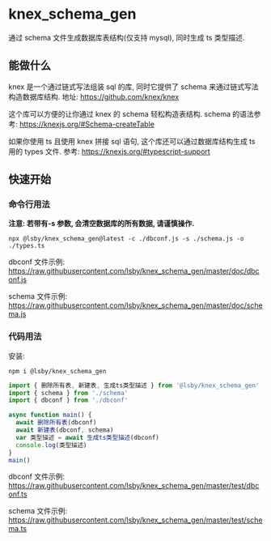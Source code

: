 # knex_schema_gen

通过 schema 文件生成数据库表结构(仅支持 mysql), 同时生成 ts 类型描述.

## 能做什么

knex 是一个通过链式写法组装 sql 的库, 同时它提供了 schema 来通过链式写法构造数据库结构. 地址: https://github.com/knex/knex

这个库可以方便的让你通过 knex 的 schema 轻松构造表结构. schema 的语法参考: https://knexjs.org/#Schema-createTable

如果你使用 ts 且使用 knex 拼接 sql 语句, 这个库还可以通过数据库结构生成 ts 用的 types 文件. 参考: https://knexjs.org/#typescript-support

## 快速开始

### 命令行用法

**注意: 若带有-s 参数, 会清空数据库的所有数据, 请谨慎操作.**

```shell
npx @lsby/knex_schema_gen@latest -c ./dbconf.js -s ./schema.js -o ./types.ts
```

dbconf 文件示例: https://raw.githubusercontent.com/lsby/knex_schema_gen/master/doc/dbconf.js

schema 文件示例: https://raw.githubusercontent.com/lsby/knex_schema_gen/master/doc/schema.js

### 代码用法

安装:

```shell
npm i @lsby/knex_schema_gen
```

```typescript
import { 删除所有表, 新建表, 生成ts类型描述 } from '@lsby/knex_schema_gen'
import { schema } from './schema'
import { dbconf } from './dbconf'

async function main() {
  await 删除所有表(dbconf)
  await 新建表(dbconf, schema)
  var 类型描述 = await 生成ts类型描述(dbconf)
  console.log(类型描述)
}
main()
```

dbconf 文件示例: https://raw.githubusercontent.com/lsby/knex_schema_gen/master/test/dbconf.ts

schema 文件示例: https://raw.githubusercontent.com/lsby/knex_schema_gen/master/test/schema.ts
